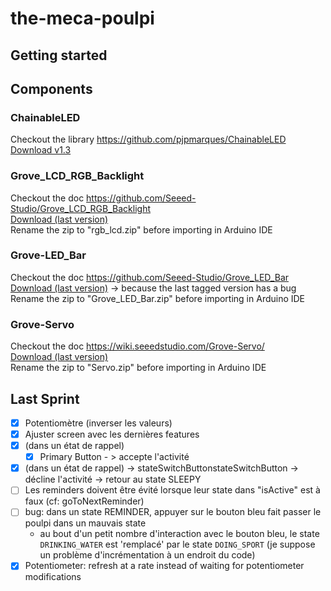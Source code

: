 # the-meca-poulpi

## Getting started

## Components

### ChainableLED
Checkout the library https://github.com/pjpmarques/ChainableLED  
[Download v1.3](https://github.com/pjpmarques/ChainableLED/releases/tag/v1.3)

### Grove_LCD_RGB_Backlight
Checkout the doc https://github.com/Seeed-Studio/Grove_LCD_RGB_Backlight  
[Download (last version)](https://github.com/Seeed-Studio/Grove_LCD_RGB_Backlight/archive/refs/heads/master.zip)  
Rename the zip to "rgb_lcd.zip" before importing in Arduino IDE

### Grove-LED_Bar
Checkout the doc https://github.com/Seeed-Studio/Grove_LED_Bar  
[Download (last version)](https://github.com/Seeed-Studio/Grove_LED_Bar/archive/refs/tags/1.0.0.zip) -> because the last tagged version has a bug
Rename the zip to "Grove_LED_Bar.zip" before importing in Arduino IDE

### Grove-Servo
Checkout the doc https://wiki.seeedstudio.com/Grove-Servo/  
[Download (last version)](https://github.com/Seeed-Studio/Seeed_PCA9685/archive/refs/heads/master.zip)  
Rename the zip to "Servo.zip" before importing in Arduino IDE

## Last Sprint

* [x] Potentiomètre (inverser les valeurs)
* [x] Ajuster screen avec les dernières features
* [x] (dans un état de rappel) 
    * [x] Primary Button - > accepte l'activité
* [x] (dans un état de rappel) -> stateSwitchButtonstateSwitchButton -> décline l'activité -> retour au state SLEEPY
* [ ] Les reminders doivent être évité lorsque leur state dans "isActive" est à faux (cf: goToNextReminder)
* [ ] bug: dans un state REMINDER, appuyer sur le bouton bleu fait passer le poulpi dans un mauvais state
  - au bout d'un petit nombre d'interaction avec le bouton bleu, le state `DRINKING_WATER` est 'remplacé' par le state `DOING_SPORT` (je suppose un problème d'incrémentation à un endroit du code)
* [x] Potentiometer: refresh at a rate instead of waiting for potentiometer modifications 
